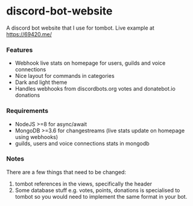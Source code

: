 # discord-bot-website

A discord bot website that I use for tombot. Live example at https://69420.me/

### Features

- Webhook live stats on homepage for users, guilds and voice connections
- Nice layout for commands in categories
- Dark and light theme
- Handles webhooks from discordbots.org votes and donatebot.io donations

### Requirements

- NodeJS >=8 for async/await
- MongoDB >=3.6 for changestreams (live stats update on homepage using webhooks)
- guilds, users and voice connections stats in mongodb

### Notes

There are a few things that need to be changed:
  1. tombot references in the views, specifically the header
  2. Some database stuff e.g. votes, points, donations is specialised to tombot so you would need to implement the same format in your bot.
